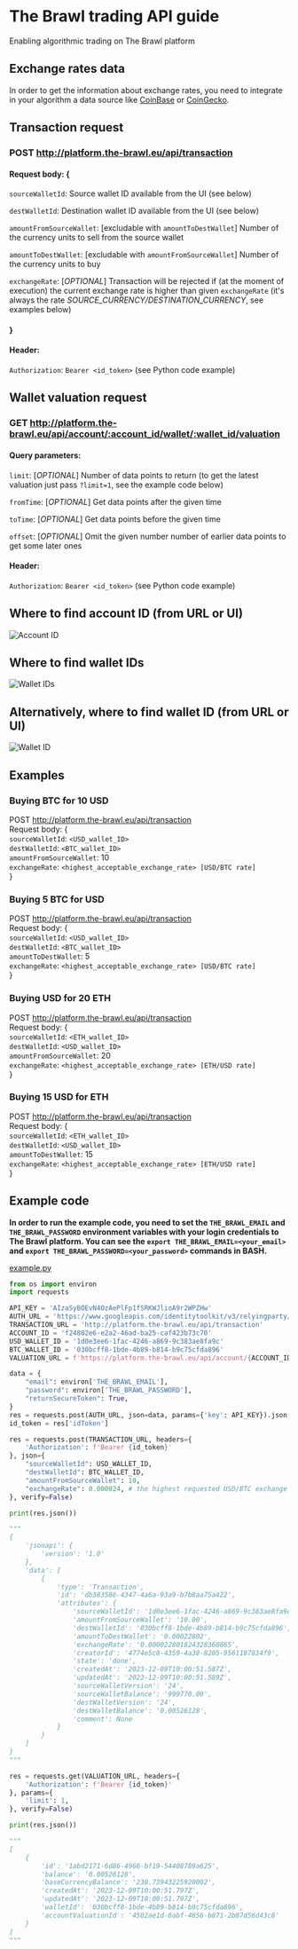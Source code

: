 # The Brawl trading API guide
Enabling algorithmic trading on The Brawl platform

## Exchange rates data
In order to get the information about exchange rates, you need to integrate in your algorithm a data source like [CoinBase](https://docs.cloud.coinbase.com/sign-in-with-coinbase/docs) or [CoinGecko](https://www.coingecko.com/api/documentation).

## Transaction request

### POST http://platform.the-brawl.eu/api/transaction
#### Request body: {

`sourceWalletId`: Source wallet ID available from the UI (see below)

`destWalletId`: Destination wallet ID available from the UI (see below)

`amountFromSourceWallet`: [excludable with `amountToDestWallet`] Number of the currency units to sell from the source wallet

`amountToDestWallet`: [excludable with `amountFromSourceWallet`] Number of the currency units to buy

`exchangeRate`: [*OPTIONAL*] Transaction will be rejected if (at the moment of execution) the current exchange rate is higher than given `exchangeRate` (it's always the rate *SOURCE_CURRENCY/DESTINATION_CURRENCY*, see examples below)

#### }

#### Header:

`Authorization`: `Bearer <id_token>` (see Python code example)

## Wallet valuation request

### GET http://platform.the-brawl.eu/api/account/:account_id/wallet/:wallet_id/valuation
#### Query parameters:

`limit`: [*OPTIONAL*] Number of data points to return (to get the latest valuation just pass `?limit=1`, see the example code below)

`fromTime`: [*OPTIONAL*] Get data points after the given time

`toTime`: [*OPTIONAL*] Get data points before the given time

`offset`: [*OPTIONAL*] Omit the given number number of earlier data points to get some later ones

#### Header:

`Authorization`: `Bearer <id_token>` (see Python code example)

## Where to find account ID (from URL or UI)
![Account ID](account-id.png "Where to find account ID")

## Where to find wallet IDs
![Wallet IDs](wallet-ids.png "Where to find wallet IDs")

## Alternatively, where to find wallet ID (from URL or UI)
![Wallet ID](wallet-id.png "Alternatively, where to find wallet ID")

## Examples
### Buying BTC for 10 USD
POST http://platform.the-brawl.eu/api/transaction \
Request body: { \
`sourceWalletId`: `<USD_wallet_ID>` \
`destWalletId`: `<BTC_wallet_ID>` \
`amountFromSourceWallet`: 10 \
`exchangeRate`: `<highest_acceptable_exchange_rate> [USD/BTC rate]` \
}

### Buying 5 BTC for USD
POST http://platform.the-brawl.eu/api/transaction \
Request body: { \
`sourceWalletId`: `<USD_wallet_ID>` \
`destWalletId`: `<BTC_wallet_ID>` \
`amountToDestWallet`: 5 \
`exchangeRate`: `<highest_acceptable_exchange_rate> [USD/BTC rate]` \
}

### Buying USD for 20 ETH
POST http://platform.the-brawl.eu/api/transaction \
Request body: { \
`sourceWalletId`: `<ETH_wallet_ID>` \
`destWalletId`: `<USD_wallet_ID>` \
`amountFromSourceWallet`: 20 \
`exchangeRate`: `<highest_acceptable_exchange_rate> [ETH/USD rate]` \
}

### Buying 15 USD for ETH
POST http://platform.the-brawl.eu/api/transaction \
Request body: { \
`sourceWalletId`: `<ETH_wallet_ID>` \
`destWalletId`: `<USD_wallet_ID>` \
`amountToDestWallet`: 15 \
`exchangeRate`: `<highest_acceptable_exchange_rate> [ETH/USD rate]` \
}

## Example code
**In order to run the example code, you need to set the `THE_BRAWL_EMAIL` and `THE_BRAWL_PASSWORD` environment variables with your login credentials to The Brawl platform. You can see the `export THE_BRAWL_EMAIL=<your_email>` and `export THE_BRAWL_PASSWORD=<your_password>` commands in BASH.**

[example.py](example.py)
```python
from os import environ
import requests

API_KEY = 'AIzaSyBOEvN4OzAePlFp1fSRKWJlioA9r2WPZHw'
AUTH_URL = 'https://www.googleapis.com/identitytoolkit/v3/relyingparty/verifyPassword'
TRANSACTION_URL = 'http://platform.the-brawl.eu/api/transaction'
ACCOUNT_ID = 'f24802e6-e2a2-46ad-ba25-caf423b73c70'
USD_WALLET_ID = '1d0e3ee6-1fac-4246-a869-9c383ae8fa9c'
BTC_WALLET_ID = '030bcff8-1bde-4b89-b814-b9c75cfda896'
VALUATION_URL = f'https://platform.the-brawl.eu/api/account/{ACCOUNT_ID}/wallet/{BTC_WALLET_ID}/valuation'

data = {
    "email": environ['THE_BRAWL_EMAIL'],
    "password": environ['THE_BRAWL_PASSWORD'],
    "returnSecureToken": True,
}
res = requests.post(AUTH_URL, json=data, params={'key': API_KEY}).json()
id_token = res['idToken']

res = requests.post(TRANSACTION_URL, headers={
    'Authorization': f'Bearer {id_token}'
}, json={
    "sourceWalletId": USD_WALLET_ID,
    "destWalletId": BTC_WALLET_ID,
    "amountFromSourceWallet": 10,
    "exchangeRate": 0.000024, # the highest requested USD/BTC exchange rate
}, verify=False)

print(res.json())

"""
{
	'jsonapi': {
		'version': '1.0'
	},
	'data': [
		{
			'type': 'Transaction',
			'id': 'db383586-4347-4a6a-93a9-b7b8aa75a422',
			'attributes': {
				'sourceWalletId': '1d0e3ee6-1fac-4246-a869-9c383ae8fa9c',
				'amountFromSourceWallet': '10.00',
				'destWalletId': '030bcff8-1bde-4b89-b814-b9c75cfda896',
				'amountToDestWallet': '0.00022802',
				'exchangeRate': '0.000022801824328360865',
				'creatorId': '4774e5c8-4359-4a38-8205-9561187834f9',
				'state': 'done',
				'createdAt': '2023-12-09T10:00:51.587Z',
				'updatedAt': '2023-12-09T10:00:51.589Z',
				'sourceWalletVersion': '24',
				'sourceWalletBalance': '999770.00',
				'destWalletVersion': '24',
				'destWalletBalance': '0.00526128',
				'comment': None
			}
		}
	]
}
"""

res = requests.get(VALUATION_URL, headers={
    'Authorization': f'Bearer {id_token}'
}, params={
    'limit': 1,
}, verify=False)

print(res.json())

"""
[
	{
		'id': '1abd2171-6d86-4966-bf19-54408789a625',
		'balance': '0.00526128',
		'baseCurrencyBalance': '230.73943225920002',
		'createdAt': '2023-12-09T10:00:51.797Z',
		'updatedAt': '2023-12-09T10:00:51.797Z',
		'walletId': '030bcff8-1bde-4b89-b814-b9c75cfda896',
		'accountValuationId': '4502ae1d-0abf-4656-b871-2b87d56d43c8'
	}
]
"""
```
